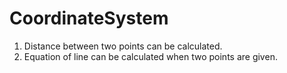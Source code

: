 # CoordinateSystem
1. Distance between two points can be calculated.
2. Equation of line can be calculated when two points are given.
